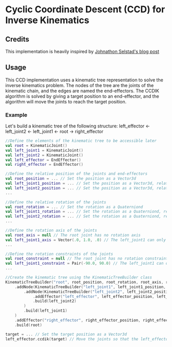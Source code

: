# Cyclic Coordinate Descent (CCD) for Inverse Kinematics

## Credits
This implementation is heavily inspired by [Johnathon Selstad's blog post](https://zalo.github.io/blog/inverse-kinematics/)

## Usage
This CCD implementation uses a kinematic tree representation to solve the inverse kinematics problem.
The nodes of the tree are the joints of the kinematic chain, and the edges are named the end-effectors. 
The CCDIK algorithm is solved by giving a target position to an end-effector, and the algorithm will move the joints to reach the target position.

### Example
Let's build a kinematic tree of the following structure: left_effector <- left_joint2 <- left_joint1 <- root -> right_effector
```kotlin
//Define the elements of the kinematic tree to be accessible later
val root = KinematicJoint()
val left_joint1 = KinematicJoint()
val left_joint2 = KinematicJoint()
val left_effector = EndEffector()
val right_effector = EndEffector()

//Define the relative position of the joints and end-effectors
val root_position = ... // Set the position as a Vector3d
val left_joint1_position = ... // Set the position as a Vector3d, relative to the root
val left_joint2_position = ... // Set the position as a Vector3d, relative to the left_joint1
...

//Define the relative rotation of the joints
val root_rotation = ... // Set the rotation as a Quaterniond
val left_joint1_rotation = ... // Set the rotation as a Quaterniond, relative to the root
val left_joint2_rotation = ... // Set the rotation as a Quaterniond, relative to the left_joint1
...

//Define the rotation axis of the joints
val root_axis = null // The root joint has no rotation axis
val left_joint1_axis = Vector(.0, 1.0, .0) // The left_joint1 can only rotate around the y-axis
...

//Define the rotation constraints of the joints
val root_constraint = null // The root joint has no rotation constraints
val left_joint1_constraint = Pair(-90.0, 90.0) // The left_joint1 can only rotate between -90 and 90 degrees
...

//Create the kinematic tree using the KinematicTreeBuilder class
KinematicTreeBuilder("root", root_position, root_rotation, root_axis, root_constraint)
    .addNode(KinematicTreeBuilder("left_joint1", left_joint1_position, left_joint1_rotation, left_joint1_axis, left_joint1_constraint)
        .addNode(KinematicTreeBuilder("left_joint2", left_joint2_position, left_joint2_rotation, left_joint2_axis, left_joint2_constraint)
            .addEffector("left_effector", left_effector_position, left_effector)
            .build(left_joint2)
        )
        .build(left_joint1)
    )
    .addEffector("right_effector", right_effector_position, right_effector)
    .build(root)

target = ... // Set the target position as a Vector3d
left_effector.ccdik(target) // Move the joints so that the left_effector reaches the target position
```
